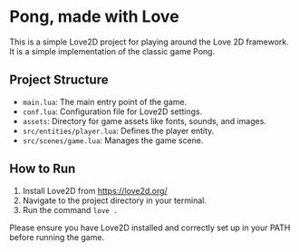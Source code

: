# Pong, made with Love

This is a simple Love2D project for playing around the Love 2D framework. It is a simple implementation of the classic game Pong.

## Project Structure

- `main.lua`: The main entry point of the game.
- `conf.lua`: Configuration file for Love2D settings.
- `assets`: Directory for game assets like fonts, sounds, and images.
- `src/entities/player.lua`: Defines the player entity.
- `src/scenes/game.lua`: Manages the game scene.

## How to Run

1. Install Love2D from https://love2d.org/
2. Navigate to the project directory in your terminal.
3. Run the command `love .`

Please ensure you have Love2D installed and correctly set up in your PATH before running the game.

